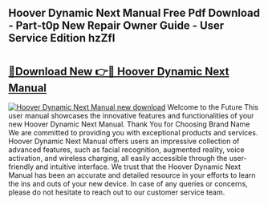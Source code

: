 ## Hoover Dynamic Next Manual Free Pdf Download - Part-t0p New Repair Owner Guide - User Service Edition hzZfI

# <h2><a href="http://cf28574.oget.top/?id=Hoover+Dynamic+Next+Manual">🔗Download New 👉🔴 Hoover Dynamic Next Manual</a></h2>

[![Hoover Dynamic Next Manual new download](https://i.imgur.com/5g1atiW.png)](http://cf28574.oget.top/?id=Hoover+Dynamic+Next+Manual)
Welcome to the Future This user manual showcases the innovative features and functionalities of your new Hoover Dynamic Next Manual. Thank You for Choosing Brand Name We are committed to providing you with exceptional products and services. Hoover Dynamic Next Manual offers users an impressive collection of advanced features, such as facial recognition, augmented reality, voice activation, and wireless charging, all easily accessible through the user-friendly and intuitive interface. We trust that the Hoover Dynamic Next Manual has been an accurate and detailed resource in your efforts to learn the ins and outs of your new device. In case of any queries or concerns, please do not hesitate to reach out to our customer service team.
